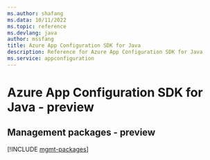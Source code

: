 ```yaml
---
ms.author: shafang
ms.data: 10/11/2022
ms.topic: reference
ms.devlang: java
author: mssfang
title: Azure App Configuration SDK for Java
description: Reference for Azure App Configuration SDK for Java
ms.service: appconfiguration
---
```

# Azure App Configuration SDK for Java - preview

## Management packages - preview
[!INCLUDE [mgmt-packages](app-configuration-mgmt-index.md)]